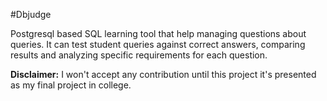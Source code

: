 #Dbjudge

Postgresql based SQL learning tool that help managing questions about queries. It can test student queries against correct answers, comparing results and analyzing specific requirements for each question.

**Disclaimer:**
I won't accept any contribution until this project it's presented as my final project in college.